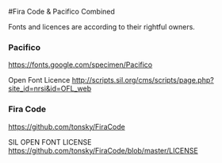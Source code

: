 #Fira Code & Pacifico Combined

Fonts and licences are according to their rightful owners.

### Pacifico

https://fonts.google.com/specimen/Pacifico

Open Font Licence 
http://scripts.sil.org/cms/scripts/page.php?site_id=nrsi&id=OFL_web


### Fira Code

https://github.com/tonsky/FiraCode

SIL OPEN FONT LICENSE
https://github.com/tonsky/FiraCode/blob/master/LICENSE


